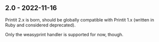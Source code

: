 ## 2.0 - 2022-11-16

Printit 2.x is born, should be globally compatible with
Printit 1.x (written in Ruby and considered deprecated).

Only the weasyprint handler is supported for now, though.
